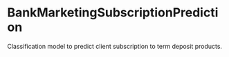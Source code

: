 # BankMarketingSubscriptionPrediction
Classification model to predict client subscription to term deposit products.
